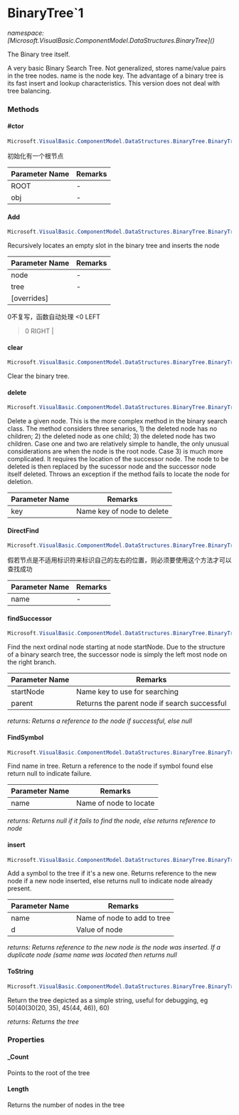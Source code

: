 ﻿# BinaryTree`1
_namespace: [Microsoft.VisualBasic.ComponentModel.DataStructures.BinaryTree](<a href="#" onClick="load('/docs/Microsoft.VisualBasic.ComponentModel.DataStructures.BinaryTree/index.md')"></a>)_

The Binary tree itself.
 
 A very basic Binary Search Tree. Not generalized, stores
 name/value pairs in the tree nodes. name is the node key.
 The advantage of a binary tree is its fast insert and lookup
 characteristics. This version does not deal with tree balancing.



### Methods

#### #ctor
```csharp
Microsoft.VisualBasic.ComponentModel.DataStructures.BinaryTree.BinaryTree`1.#ctor(System.String,`0)
```
初始化有一个根节点

|Parameter Name|Remarks|
|--------------|-------|
|ROOT|-|
|obj|-|


#### Add
```csharp
Microsoft.VisualBasic.ComponentModel.DataStructures.BinaryTree.BinaryTree`1.Add(Microsoft.VisualBasic.ComponentModel.DataStructures.BinaryTree.TreeNode{`0},Microsoft.VisualBasic.ComponentModel.DataStructures.BinaryTree.TreeNode{`0}@,System.Int32)
```
Recursively locates an empty slot in the binary tree and inserts the node

|Parameter Name|Remarks|
|--------------|-------|
|node|-|
|tree|-|
|[overrides]|
 0不复写，函数自动处理
 <0  LEFT
 >0 RIGHT
 |


#### clear
```csharp
Microsoft.VisualBasic.ComponentModel.DataStructures.BinaryTree.BinaryTree`1.clear
```
Clear the binary tree.

#### delete
```csharp
Microsoft.VisualBasic.ComponentModel.DataStructures.BinaryTree.BinaryTree`1.delete(System.String)
```
Delete a given node. This is the more complex method in the binary search
 class. The method considers three senarios, 1) the deleted node has no
 children; 2) the deleted node as one child; 3) the deleted node has two
 children. Case one and two are relatively simple to handle, the only
 unusual considerations are when the node is the root node. Case 3) is
 much more complicated. It requires the location of the successor node.
 The node to be deleted is then replaced by the sucessor node and the
 successor node itself deleted. Throws an exception if the method fails
 to locate the node for deletion.

|Parameter Name|Remarks|
|--------------|-------|
|key|Name key of node to delete|


#### DirectFind
```csharp
Microsoft.VisualBasic.ComponentModel.DataStructures.BinaryTree.BinaryTree`1.DirectFind(System.String)
```
假若节点是不适用标识符来标识自己的左右的位置，则必须要使用这个方法才可以查找成功

|Parameter Name|Remarks|
|--------------|-------|
|name|-|


#### findSuccessor
```csharp
Microsoft.VisualBasic.ComponentModel.DataStructures.BinaryTree.BinaryTree`1.findSuccessor(Microsoft.VisualBasic.ComponentModel.DataStructures.BinaryTree.TreeNode{`0},Microsoft.VisualBasic.ComponentModel.DataStructures.BinaryTree.TreeNode{`0}@)
```
Find the next ordinal node starting at node startNode.
 Due to the structure of a binary search tree, the
 successor node is simply the left most node on the right branch.

|Parameter Name|Remarks|
|--------------|-------|
|startNode|Name key to use for searching|
|parent|Returns the parent node if search successful|


_returns: Returns a reference to the node if successful, else null_

#### FindSymbol
```csharp
Microsoft.VisualBasic.ComponentModel.DataStructures.BinaryTree.BinaryTree`1.FindSymbol(System.String)
```
Find name in tree. Return a reference to the node
 if symbol found else return null to indicate failure.

|Parameter Name|Remarks|
|--------------|-------|
|name|Name of node to locate|


_returns: Returns null if it fails to find the node, else returns reference to node_

#### insert
```csharp
Microsoft.VisualBasic.ComponentModel.DataStructures.BinaryTree.BinaryTree`1.insert(System.String,`0)
```
Add a symbol to the tree if it's a new one. Returns reference to the new
 node if a new node inserted, else returns null to indicate node already present.

|Parameter Name|Remarks|
|--------------|-------|
|name|Name of node to add to tree|
|d|Value of node|


_returns:  Returns reference to the new node is the node was inserted.
 If a duplicate node (same name was located then returns null_

#### ToString
```csharp
Microsoft.VisualBasic.ComponentModel.DataStructures.BinaryTree.BinaryTree`1.ToString
```
Return the tree depicted as a simple string, useful for debugging, eg
 50(40(30(20, 35), 45(44, 46)), 60)

_returns: Returns the tree_


### Properties

#### _Count
Points to the root of the tree
#### Length
Returns the number of nodes in the tree
